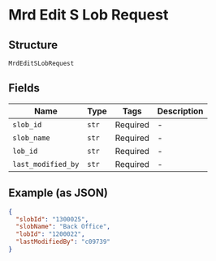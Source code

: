
# Mrd Edit S Lob Request

## Structure

`MrdEditSLobRequest`

## Fields

| Name | Type | Tags | Description |
|  --- | --- | --- | --- |
| `slob_id` | `str` | Required | - |
| `slob_name` | `str` | Required | - |
| `lob_id` | `str` | Required | - |
| `last_modified_by` | `str` | Required | - |

## Example (as JSON)

```json
{
  "slobId": "1300025",
  "slobName": "Back Office",
  "lobId": "1200022",
  "lastModifiedBy": "c09739"
}
```

